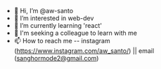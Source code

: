 - 👋 Hi, I’m @aw-santo
- 👀 I’m interested in web-dev
- 🌱 I’m currently learning 'react'
- 💞️ I'm seeking a colleague to learn with me  
- 📫 How to reach me -- instagram (https://www.instagram.com/aw_santo/) || email (sanghormode2@gmail.com)

<!---
aw-santo/aw-santo is a ✨ special ✨ repository because its `README.md` (this file) appears on your GitHub profile.
You can click the Preview link to take a look at your changes.
--->
